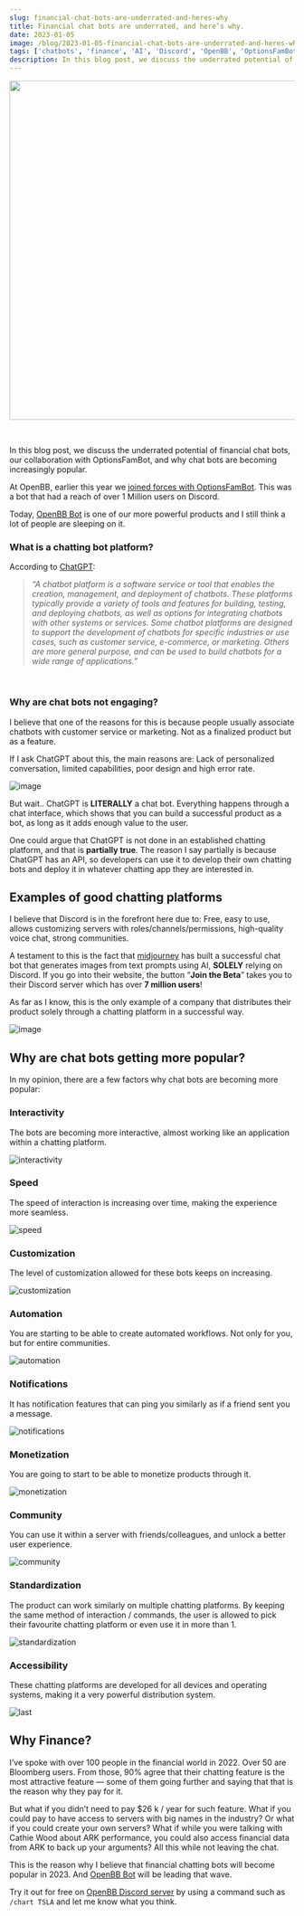 ```yaml
---
slug: financial-chat-bots-are-underrated-and-heres-why
title: Financial chat bots are underrated, and here’s why.
date: 2023-01-05
image: /blog/2023-01-05-financial-chat-bots-are-underrated-and-heres-why.png
tags: ['chatbots', 'finance', 'AI', 'Discord', 'OpenBB', 'OptionsFamBot']
description: In this blog post, we discuss the underrated potential of financial chat bots, our collaboration with OptionsFamBot, and why chat bots are becoming increasingly popular.
---
```


<p align="center">
    <img width="600" src="/blog/2023-01-05-financial-chat-bots-are-underrated-and-heres-why.png"/>
</p>

<br />

In this blog post, we discuss the underrated potential of financial chat bots, our collaboration with OptionsFamBot, and why chat bots are becoming increasingly popular.

<!-- truncate -->

<div style={{borderTop: '1px solid #0088CC', margin: '1.5em 0'}} />

At OpenBB, earlier this year we [joined forces with OptionsFamBot](https://openbb.co/products/bot). This was a bot that had a reach of over 1 Million users on Discord.

Today, [OpenBB Bot](https://openbb.co/products/bot) is one of our more powerful products and I still think a lot of people are sleeping on it.

### What is a chatting bot platform?

According to [ChatGPT](https://chat.openai.com/chat):

> _“A chatbot platform is a software service or tool that enables the creation, management, and deployment of chatbots. These platforms typically provide a variety of tools and features for building, testing, and deploying chatbots, as well as options for integrating chatbots with other systems or services. Some chatbot platforms are designed to support the development of chatbots for specific industries or use cases, such as customer service, e-commerce, or marketing. Others are more general purpose, and can be used to build chatbots for a wide range of applications.”_

<br />

### Why are chat bots not engaging?

I believe that one of the reasons for this is because people usually associate chatbots with customer service or marketing. Not as a finalized product but as a feature.

If I ask ChatGPT about this, the main reasons are: Lack of personalized conversation, limited capabilities, poor design and high error rate.

![image](/blog/2023-01-05-financial-chat-bots-are-underrated-and-heres-why_1.png)

But wait.. ChatGPT is **LITERALLY** a chat bot. Everything happens through a chat interface, which shows that you can build a successful product as a bot, as long as it adds enough value to the user.

One could argue that ChatGPT is not done in an established chatting platform, and that is **partially true**. The reason I say partially is because ChatGPT has an API, so developers can use it to develop their own chatting bots and deploy it in whatever chatting app they are interested in.

## Examples of good chatting platforms

I believe that Discord is in the forefront here due to: Free, easy to use, allows customizing servers with roles/channels/permissions, high-quality voice chat, strong communities.

A testament to this is the fact that [midjourney](https://midjourney.com/) has built a successful chat bot that generates images from text prompts using AI, **SOLELY** relying on Discord. If you go into their website, the button “**Join the Beta**” takes you to their Discord server which has over **7 million users**!

As far as I know, this is the only example of a company that distributes their product solely through a chatting platform in a successful way.

![image](/blog/2023-01-05-financial-chat-bots-are-underrated-and-heres-why_2.png)

## Why are chat bots getting more popular?

In my opinion, there are a few factors why chat bots are becoming more popular:

### Interactivity

The bots are becoming more interactive, almost working like an application within a chatting platform.

![interactivity](/blog/2023-01-05-financial-chat-bots-are-underrated-and-heres-why_3.png)

### Speed

The speed of interaction is increasing over time, making the experience more seamless.

![speed](/blog/2023-01-05-financial-chat-bots-are-underrated-and-heres-why_4.png)

### Customization

The level of customization allowed for these bots keeps on increasing.

![customization](/blog/2023-01-05-financial-chat-bots-are-underrated-and-heres-why_5.png)

### Automation

You are starting to be able to create automated workflows. Not only for you, but for entire communities.

![automation](/blog/2023-01-05-financial-chat-bots-are-underrated-and-heres-why_6.png)

### Notifications

It has notification features that can ping you similarly as if a friend sent you a message.

![notifications](/blog/2023-01-05-financial-chat-bots-are-underrated-and-heres-why_7.png)

### Monetization

You are going to start to be able to monetize products through it.

![monetization](/blog/2023-01-05-financial-chat-bots-are-underrated-and-heres-why_8.png)

### Community

You can use it within a server with friends/colleagues, and unlock a better user experience.

![community](/blog/2023-01-05-financial-chat-bots-are-underrated-and-heres-why_9.png)

### Standardization

The product can work similarly on multiple chatting platforms. By keeping the same method of interaction / commands, the user is allowed to pick their favourite chatting platform or even use it in more than 1.

![standardization](/blog/2023-01-05-financial-chat-bots-are-underrated-and-heres-why_10.png)

### Accessibility

These chatting platforms are developed for all devices and operating systems, making it a very powerful distribution system.

![last](/blog/2023-01-05-financial-chat-bots-are-underrated-and-heres-why_11.png)

## Why Finance?

I’ve spoke with over 100 people in the financial world in 2022. Over 50 are Bloomberg users. From those, 90% agree that their chatting feature is the most attractive feature — some of them going further and saying that that is the reason why they pay for it.

But what if you didn’t need to pay $26 k / year for such feature. What if you could pay to have access to servers with big names in the industry? Or what if you could create your own servers? What if while you were talking with Cathie Wood about ARK performance, you could also access financial data from ARK to back up your arguments? All this while not leaving the chat.

This is the reason why I believe that financial chatting bots will become popular in 2023. And [OpenBB Bot](https://openbb.co/products/bot) will be leading that wave.

Try it out for free on [OpenBB Discord server](https://openbb.co/discord) by using a command such as `/chart TSLA` and let me know what you think.
